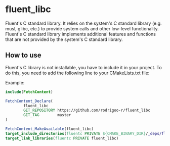 # fluent_libc

Fluent's C standard library. It relies
on the system's C standard library (e.g. musl, glibc, etc.) to provide
system calls and other low-level functionality. Fluent's C standard library
implements additional features and functions that are not provided by the system's
C standard library.

## How to use

Fluent's C library is not installable, you have to include
it in your project. To do this, you need to add the following line to your
CMakeLists.txt file:

Example:
```cmake
include(FetchContent)

FetchContent_Declare(
        fluent_libc
        GIT_REPOSITORY https://github.com/rodrigoo-r/fluent_libc
        GIT_TAG        master
)

FetchContent_MakeAvailable(fluent_libc)
target_include_directories(fluentc PRIVATE ${CMAKE_BINARY_DIR}/_deps/fluent_libc-src/include)
target_link_libraries(fluentc PRIVATE fluent_libc)
```